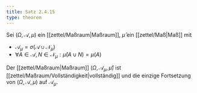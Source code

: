 ```yaml
---
title: Satz 2.4.15
type: theorem
---
```


Sei $(\Omega, \mathcal{A}, \mu)$ ein [[zettel/Maßraum|Maßraum]], $\hat{\mu}$ ein [[zettel/Maß|Maß]] mit
- $\mathcal{A}_\mu = \sigma(\mathcal{A} \cup \mathcal{N}_\mu)$
- $\forall A \in \mathcal{A}, N \in \mathcal{N}_\mu : \hat{\mu}(A \cup N) = \mu(A)$

Der [[zettel/Maßraum|Maßraum]] $(\Omega, \mathcal{A}_\mu, \hat{\mu})$ ist [[zettel/Maßraum/Vollständigkeit|vollständig]] und die einzige Fortsetzung von $(\Omega, \mathcal{A}, \mu)$ auf $\mathcal{A}_\mu$.